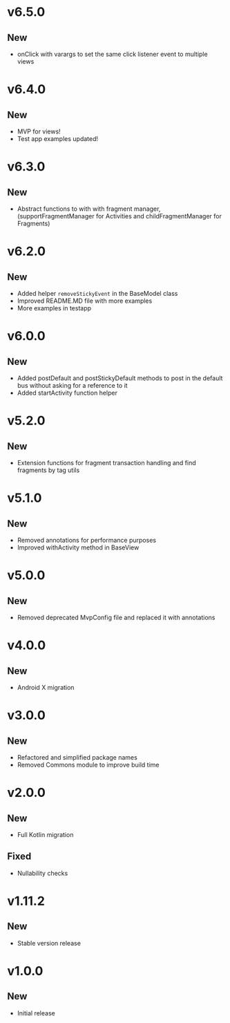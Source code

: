 # v6.5.0
## New
- onClick with varargs to set the same click listener event to multiple views

# v6.4.0
## New
- MVP for views!
- Test app examples updated!

# v6.3.0
## New
- Abstract functions to with with fragment manager, (supportFragmentManager for Activities and childFragmentManager for Fragments)

# v6.2.0
## New
- Added helper `removeStickyEvent` in the BaseModel class
- Improved README.MD file with more examples
- More examples in testapp

# v6.0.0
## New
- Added postDefault and postStickyDefault methods to post in the default bus without asking for a reference to it
- Added startActivity function helper

# v5.2.0
## New
- Extension functions for fragment transaction handling and find fragments by tag utils

# v5.1.0
## New
- Removed annotations for performance purposes
- Improved withActivity method in BaseView

# v5.0.0
## New
- Removed deprecated MvpConfig file and replaced it with annotations

# v4.0.0
## New
- Android X migration

# v3.0.0
## New
- Refactored and simplified package names
- Removed Commons module to improve build time

# v2.0.0
## New
- Full Kotlin migration

## Fixed
- Nullability checks

# v1.11.2
## New
- Stable version release

# v1.0.0
## New
- Initial release